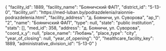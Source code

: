 {
    "facility_id": 1889,
    "facility_name": "Бояничский ФАП",
    "district_id": "5-13-0",
    "facility_url": "https:\/\/med-luban.by\/podrazdelenia\/raionnie-podrazdelenia.html",
    "facility_address": "д. Бояничи, ул. Суворова",
    "ap_1": "2",
    "name": "Бояничский ФАП",
    "type": null,
    "state": "public institution",
    "stats": [],
    "med_id": 358,
    "address": "д. Бояничи, ул. Суворова",
    "coord_x_y": null,
    "place_name": "Любань",
    "place_type": "city",
    "year_of_closing": null,
    "year_of_opening": "0",
    "healthcare_facility_key": 1889,
    "administrative_division_id": "5-13-0"
}